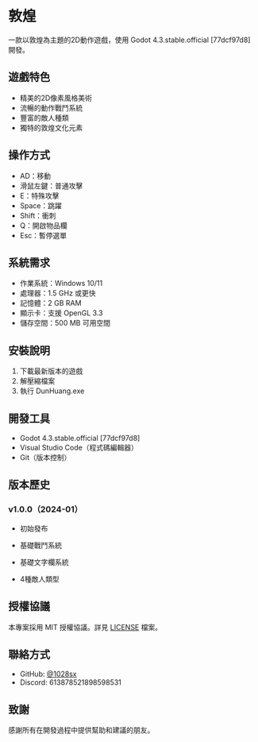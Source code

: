 # 敦煌

一款以敦煌為主題的2D動作遊戲，使用 Godot 4.3.stable.official [77dcf97d8] 開發。

## 遊戲特色

- 精美的2D像素風格美術
- 流暢的動作戰鬥系統
- 豐富的敵人種類
- 獨特的敦煌文化元素

## 操作方式

- AD：移動
- 滑鼠左鍵：普通攻擊
- E：特殊攻擊
- Space：跳躍
- Shift：衝刺
- Q：開啟物品欄
- Esc：暫停選單

## 系統需求

- 作業系統：Windows 10/11
- 處理器：1.5 GHz 或更快
- 記憶體：2 GB RAM
- 顯示卡：支援 OpenGL 3.3
- 儲存空間：500 MB 可用空間

## 安裝說明

1. 下載最新版本的遊戲
2. 解壓縮檔案
3. 執行 DunHuang.exe

## 開發工具

- Godot 4.3.stable.official [77dcf97d8]
- Visual Studio Code（程式碼編輯器）
- Git（版本控制）

## 版本歷史

### v1.0.0（2024-01）
- 初始發布

- 基礎戰鬥系統
- 基礎文字欄系統
- 4種敵人類型

## 授權協議

本專案採用 MIT 授權協議。詳見 [LICENSE](LICENSE) 檔案。

## 聯絡方式

- GitHub: [@1028sx](https://github.com/1028sx)
- Discord: 613878521898598531

## 致謝

感謝所有在開發過程中提供幫助和建議的朋友。
